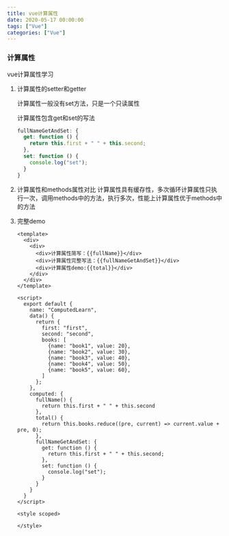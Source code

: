 ```yaml
---
title: vue计算属性
date: 2020-05-17 00:00:00
tags: ["Vue"]
categories: ["Vue"]
---
```


### 计算属性
vue计算属性学习
<!--more-->
1. 计算属性的setter和getter 

   计算属性一般没有set方法，只是一个只读属性

   计算属性包含get和set的写法

   ```javascript
   fullNameGetAndSet: {
     get: function () {
       return this.first + " " + this.second;
     },
     set: function () {
       console.log("set");
     }
   }
   ```
   
2. 计算属性和methods属性对比
   计算属性具有缓存性，多次循环计算属性只执行一次，调用methods中的方法，执行多次，性能上计算属性优于methods中的方法
   
3. 完整demo
   
   ```vue
   <template>
     <div>
       <div>
         <div>计算属性简写：{{fullName}}</div>
         <div>计算属性完整写法：{{fullNameGetAndSet}}</div>
         <div>计算属性demo:{{total}}</div>
       </div>
     </div>
   </template>
   
   <script>
     export default {
       name: "ComputedLearn",
       data() {
         return {
           first: "first",
           second: "second",
           books: [
             {name: "book1", value: 20},
             {name: "book2", value: 30},
             {name: "book3", value: 40},
             {name: "book4", value: 50},
             {name: "book5", value: 60},
           ]
         };
       },
       computed: {
         fullName() {
           return this.first + " " + this.second
         },
         total() {
           return this.books.reduce((pre, current) => current.value + pre, 0);
         },
         fullNameGetAndSet: {
           get: function () {
             return this.first + " " + this.second;
           },
           set: function () {
             console.log("set");
           }
         }
       }
     }
   </script>
   
   <style scoped>
   
   </style>
   ```
   
   
   
